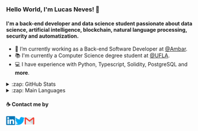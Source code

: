 ### Hello World, I'm Lucas Neves! 👋

#### I'm a back-end developer and data science student passionate about data science, artificial intelligence, blockchain, natural language processing, security and automatization.

- 🚀 I’m currently working as a Back-end Software Developer at [@Ambar](https://ambar.tech/).
- 📚 I'm currently a Computer Science degree student at [@UFLA](https://ufla.br/).
- 💻 I have experience with Python, Typescript, Solidity, PostgreSQL and **more**.

<details>
  <summary>:zap: GitHub Stats</summary>

  ![Lucas Neves' GitHub stats](https://github-readme-stats.vercel.app/api?username=lucas54neves&show_icons=true&theme=dark&count_private=true)

</details>

<details>
  <summary>:zap: Main Languages</summary>

  ![Top Langs](https://github-readme-stats.vercel.app/api/top-langs/?username=lucas54neves&layout=compact&theme=dark)

</details>

#### ☕ Contact me by

<a href="https://in.linkedin.com/in/lucas54neves" target="_blank">
  <img align="left" alt="Lucas | Linkedin" width="24px" src="https://github.com/hargun79/hargun79/blob/master/Assets/Linkedin.svg" />
</a>
<a href="https://twitter.com/lucas54neves" target="_blank">
  <img align="left" alt="Lucas | Twitter" width="26px" src="https://github.com/hargun79/hargun79/blob/master/Assets/Twitter.svg" />
</a>
<a href="mailto:lucas54neves@gmail.com">
  <img align="left" alt="Lucas | Gmail" width="26px" src="https://github.com/hargun79/hargun79/blob/master/Assets/Gmail.svg" />
</a>
